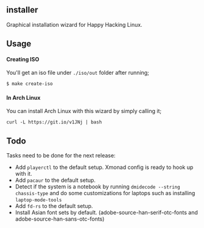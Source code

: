 ## installer

Graphical installation wizard for Happy Hacking Linux.

## Usage

#### Creating ISO

You'll get an iso file under `./iso/out` folder after running;

```bash
$ make create-iso
```

#### In Arch Linux

You can install Arch Linux with this wizard by simply calling it;

```
curl -L https://git.io/v1JNj | bash
```

## Todo

Tasks need to be done for the next release:

* Add `playerctl` to the default setup. Xmonad config is ready to hook up with it.
* Add `pacaur` to the default setup.
* Detect if the system is a notebook by running `dmidecode --string chassis-type` and do some customizations for laptops such as installing `laptop-mode-tools`
* Add `fd-rs` to the default setup.
* Install Asian font sets by default. (adobe-source-han-serif-otc-fonts and adobe-source-han-sans-otc-fonts)
